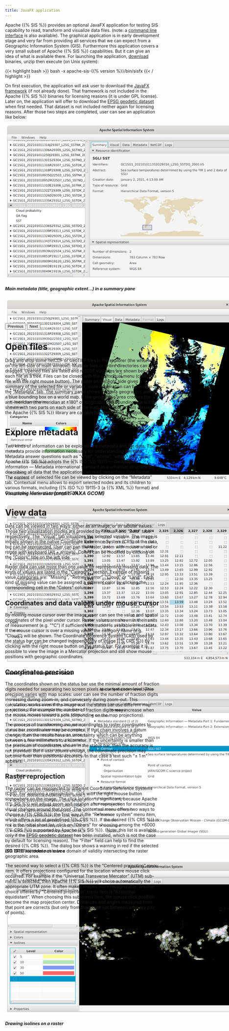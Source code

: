 ```yaml
---
title: JavaFX application
---
```


Apache {{% SIS %}} provides an optional JavaFX application for testing SIS capability to read,
transform and visualize data files.
(note: a [command line interface](command-line.html) is also available).
The graphical application is in early development stage and very far from providing
all services that we can expect from a Geographic Information System (GIS).
Furthermore this application covers a very small subset of Apache {{% SIS %}} capabilities.
But it can give an idea of what is available there.
For launching the application, [download](downloads.html) binaries, unzip then execute (on Unix system):

{{< highlight bash >}}
bash -x apache-sis-{{% version %}}/bin/sisfx
{{< / highlight >}}

On first execution, the application will ask user to download the [JavaFX framework][JavaFX] (if not already done).
That framework is not included in the Apache {{% SIS %}} binaries for licensing reasons (it is under GPL license).
Later on, the application will offer to download the [EPSG geodetic dataset](epsg.html) when first needed.
That dataset is not included neither again for licensing reasons.
After those two steps are completed, user can see an application like below:

<div id="carousel" class="carousel slide" data-bs-ride="carousel">
  <div class="carousel-inner" style="width:983.25px; height:650px">
    <div class="carousel-item active">
      <img style="width:795.75px; height:507px" src="images/application/Summary.png" class="d-block">
      <div class="carousel-caption d-none d-md-block">
        <h5>Main metadata (title, geographic extent…) in a summary pane</h5>
      </div>
    </div>
    <div class="carousel-item">
      <img style="width:747px; height:603px" src="images/application/Visual.png" class="d-block">
      <div class="carousel-caption d-none d-md-block">
        <h5>Visualizing raster data <span style="font-size:medium">(credit: JAXA GCOM)</span></h5>
      </div>
    </div>
    <div class="carousel-item">
      <img style="width:750.75px; height:522px" src="images/application/Data.png" class="d-block">
      <div class="carousel-caption d-none d-md-block">
        <h5>Viewing raster numerical values</h5>
      </div>
    </div>
    <div class="carousel-item">
      <img style="width:795.75px; height:516.75px" src="images/application/Metadata.png" class="d-block">
      <div class="carousel-caption d-none d-md-block">
        <h5>ISO 19115 metadata as a tree</h5>
      </div>
    </div>
    <div class="carousel-item">
      <img style="width:983.25px; height:500.25px" src="images/application/Isolines.png" class="d-block">
      <div class="carousel-caption d-none d-md-block">
        <h5>Drawing isolines on a raster</h5>
      </div>
    </div>
  </div>
  <button class="carousel-control-prev" type="button" data-bs-target="#carousel" data-bs-slide="prev">
    <span class="carousel-control-prev-icon" aria-hidden="true"></span>
    <span class="visually-hidden">Previous</span>
  </button>
  <button class="carousel-control-next" type="button" data-bs-target="#carousel" data-bs-slide="next">
    <span class="carousel-control-next-icon" aria-hidden="true"></span>
    <span class="visually-hidden">Next</span>
  </button>
</div>


# Open files

Drag and drop some netCDF or GeoTIFF files in the explorer (the white area on the left side of main window).
Multiple files or entire directories can be dragged.
Opened files are listed and netCDF variables are shown below each file as a tree.
Files can be closed with the contextual menu (click on a file with the right mouse button).
The panel on the right side gives a summary of the selected file or variable;
more information can be read in the “Metadata” tab.
The summary panel shows the data geographic area as a blue bounding box on a world map.
If the geographic area crosses the anti-meridian (the meridian at ±180° of longitude),
the bounding box will be shown with two parts on each side of the map.
Many (but not all) classes of the Apache {{% SIS %}} library are capable to handle such situation.


# Explore metadata

Two kinds of information can be explored: the metadata and the data.
The metadata provide information necessary for understanding the data.
Metadata answer questions such as “what”, “where”, “when” and “how”.
Apache {{% SIS %}} adopts the {{% ISO %}} 19115 — Geographic information — Metadata international standard
as a universal structure for describing all data that the application can read, regardless data format.
The content of selected file can be viewed by clicking on the “Metadata” tab.
Contextual menu allows to export selected nodes and its children to various formats,
including {{% ISO %}} 19115-3 (a {{% XML %}} format) and Geographic Markup Language (GML).


# View data

Data can be viewed in two ways: either as an image, or as tabular values.
Those two visualization modes are provided by “Visual” and “Data” tabs respectively.
The "Visual" tab visualizes the selected variable.
The image is initially shown in the native Coordinate Reference System (CRS) of the data, but can be reprojected.
User can pan the raster, zoom with mouse wheel or rotate with keyboard (Alt + arrows).
Colors can be modified by clicking on the "Colors" title on the left side.

Raster data can use more than one value for representing missing data.
The kinds of values are listed in the "Category" section.
Example of missing value categories are: "Missing", "Retrieval error", "Cloud" or "Land".
Each kind of missing value can be assigned a different color by clicking the corresponding cell in the "Colors" column.

## Coordinates and data values under mouse cursor

By moving mouse cursor over the image, user can see the value and spatial coordinates of the pixel under cursor.
Raster values are shown in their units of measurement (e.g. "°C") if sufficient information is available in metadata.
If the mouse cursor is over a missing value, the category name (e.g. "Cloud") will be shown.
The Coordinate Reference System (CRS) used by the status bar can be changed independently of image {{% CRS %}}
by clicking with the right mouse button on the status bar.
For example it is possible to view the image in a Mercator projection
and still show mouse positions with geographic coordinates.

## Coordinates precision

The coordinates shown on the status bar use the minimal amount of fraction digits
needed for separating two screen pixels at current zoom level.
This precision varies with map scales:
user can see the number of fraction digits increasing during zoom-in, and conversely during zoom-out.
This calculation works even if the image and the status bar use different map projections.
For example the number of fraction digits may increase when the mouse moves toward a pole
(depending on the map projections).

The process of transforming mouse coordinates to raster coordinates to status bar coordinates may be complex.
If that chain involves a datum change, then the results have an uncertainty
which can be anything between a few millimeters to a kilometer.
If the uncertainty is smaller than the precision of coordinates shown in the status bar,
then the accuracy is not provided.
But if user zooms enough, the coordinate precision may become finer than positional accuracy.
In that case a text such "± 1 m" appears.

## Raster reprojection

The raster can be reprojected to different Coordinate Reference Systems (CRS).
For applying a reprojection, click with the right mouse button somewhere on the image.
The click location is significant, because Apache {{% SIS %}} will adjust zoom and rotation
after reprojection for minimizing visual changes around that point.
The contextual menu offers two ways to choose a {{% CRS %}}:
the first way is the “Reference system” menu item, which offers a list of predefined {{% CRS %}}.
If the desired {{% CRS %}} is not in the initial short list,
click on “Others” for choosing among the +6000 {{% CRS %}} supported by Apache {{% SIS %}}.
(Note: this list is available only if the [EPSG geodetic dataset](epsg.html) has been installed,
which is not the case by default for licensing reason).
The “Filter” field can help to find the desired {{% CRS %}}.
The dialog box shows a warning in red if the selected {{% CRS %}}
does not have a domain of validity intersecting the raster geographic area.

The second way to select a {{% CRS %}} is the “Centered projection” menu item.
It offers projections configured for the location where mouse click occurred.
For example if the “Universal Transverse Mercator” (UTM) sub-menu is selected,
then Apache {{% SIS %}} will chose automatically the appropriate UTM zone.
It often makes shapes more recognizable.
Another choice offered by “Centered projection” menu item is “Azimuthal equidistant”.
When choosing this sub-menu item, the mouse click position become the map projection center.
Distances and angles measured from that point are corrects
(but only from that point, not between arbitrary pair of points).


[JavaFX]: https://openjfx.io/
